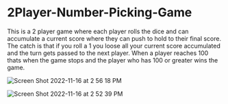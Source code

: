 # 2Player-Number-Picking-Game
This is a 2 player game where each player rolls the dice and can accumulate a current score where they can push to hold to their final score.
The catch is that if you roll a 1 you loose all your current score accumulated and the turn gets passed to the next player.
When a player reaches 100 thats when the game stops and the player who has 100 or greater wins the game.

![Screen Shot 2022-11-16 at 2 56 18 PM](https://user-images.githubusercontent.com/93687819/202283825-a57823b3-cf5c-4a83-9d4a-c3deb3452212.png)


![Screen Shot 2022-11-16 at 2 52 39 PM](https://user-images.githubusercontent.com/93687819/202283853-81aebeda-d825-4875-84f5-9bd6d4d8f78e.png)
